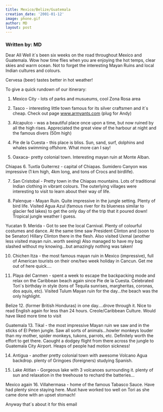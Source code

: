 ```yaml
---
title: Mexico/Belize/Guatemala
creation_date: '2001-01-12'
image: phone.gif
author: MD
layout: post
---
```


### Written by: MD

Dear All
Well it´s been six weeks on the road throughout Mexico and 
Guatemala.
Wow how time flies when you are enjoying the hot temps, 
clear skies
and warm ocean. Not to forget the interesting Mayan Ruins 
and local
Indian cultures and colours. 

Cervesa (beer) tastes better in hot weather!

To give a quick rundown of our itinerary:

1. Mexico City - lots of parks and musueums, cool Zona Rosa 
area

2. Tasco - interesting little town famous for its silver 
craftsmen and
it´s cheap. Check out page www.armyants.com (plug for Andy)

3. Alcapulco - was a beautiful place once upon a time, but 
now ruined
by all the high rises. Appreciated the great view of the 
harbour at
night and the famous divers (50m high)

4. Pie de la Cuesta - this place is bliss. Sun, sand, surf, 
dolphins
and whales swimming offshore. What more can I say!

5. Oaxaca- pretty colonial town. Interesting mayan ruin at 
Monte Alban.

Chiapas
6. Tuxtla Guiterrez - capital of Chiapas. Sumidero Canyon 
was
impressive (1 km high, 4km long, and tons of Crocs and 
birdlife). 

7. San Cristobal - Pretty town in the Chiapas mountains. 
Lots of
traditional Indian clothing in vibrant colours. The 
outerlying
villages were interesting to visit to learn about their way 
of life.

8. Palenque - Mayan Ruin. Quite impressive in the jungle 
setting.
Plenty of bird life. Visited Agua Azul (famous river for 
its blueness
similar to glacier fed lakes) to get the only day of the 
trip that it
poured down! Tropical jungle weather I guess.

Yucatan
9. Merida - Got to see the local Carnival. Plenty of 
colourful
costumes and dance. At the same time saw President Clinton 
and (soon
to be Senator) Hillary Clinton there in the flesh. Also 
visited Uxmal
(another less visited mayan ruin..worth seeing) Also 
managed to have
my bag slashed without my knowing...but amazingly nothing 
was taken!

10. Chichen Itza - the most famous mayan ruin in Mexico 
(impressive),
full of American tourists on their one/two week holiday in 
Cancun. Get
me out of here quick....

11. Playa del Carmen - spent a week to escape the 
backpacking mode and
relax on the Caribbean beach again since Pie de la Cuesta. 
Celebrated
Tori´s birthday in style (tons of Tequila sunrises, 
margheritas,
coronas, dos aquis, etc). Visited Tulum Mayan ruin for the 
day...the
beach was the only highlight.

Belize
12. (former British Honduras) in one day....drove through 
it. Nice to
read English again for less than 24 hours. Creole/Caribbean 
Culture.
Would have liked more time to visit

Guatemala
13. Tikal - the most impressive Mayan ruin we saw and in 
the sticks of
El Peten jungle. Saw all sorts of animals...howler monkeys 
louder than
my mother, spider monkeys, tukons, parrots, etc. Definitely 
worth the
effort to get there. Caought a dodgey flight from there 
across the
jungle to Guatemala City Airport. Heaps of people had 
motion sickness!

14. Antigua - another pretty colonial town with awesome 
Volcano Agua
backdrop. plenty of Gringoes (foreigners) studying Spanish.

15. Lake Atitlan - Gorgeous lake with 3 volcanoes 
surrounding it.
plenty of sun and relaxation in the treehouse to rechard the
batteries...

Mexico again
16. Villahermasa - home of the famous Tabasco Sauce. Have 
had plenty
since staying here. Must have worked too well on Tori as 
she came done
with an upset stomach!

Anyway that´s about it for this email


